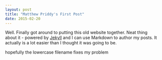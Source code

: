 ```yaml
---
layout: post
title: "Matthew Priddy's First Post"
date: 2015-02-20
---
```


Well. Finally got around to putting this old website together.
Neat thing about it - powered by [Jekyll](http://jekyllrb.com) and I can use Markdown to author my posts.
It actually is a lot easier than I thought it was going to be.

hopefully the lowercase filename fixes my problem
